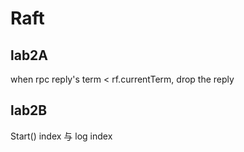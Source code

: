 # Raft

## lab2A

when rpc reply's term < rf.currentTerm, drop the reply

## lab2B

Start() index 与 log index